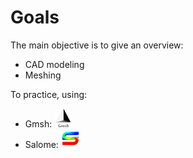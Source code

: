 # Goals

The main objective is to give an overview:

- CAD modeling
- Meshing

To practice, using:

- Gmsh: <img src="/img/Gmsh.png" width=30 height=30/> 
- Salome: <img src="/img/Salome.jpg" width=30 height=30/>
